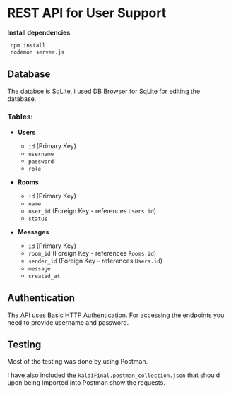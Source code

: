 # REST API for User Support


 **Install dependencies**:
   ```bash
    npm install
    nodemon server.js
   ```

## Database

The databse is SqLite, i used DB Browser for SqLite for editing the database.

### Tables:

- **Users**
  - `id` (Primary Key)
  - `username`
  - `password`
  - `role`

- **Rooms**
  - `id` (Primary Key)
  - `name`
  - `user_id` (Foreign Key - references `Users.id`)
  - `status`

- **Messages**
  - `id` (Primary Key)
  - `room_id` (Foreign Key - references `Rooms.id`)
  - `sender_id` (Foreign Key - references `Users.id`)
  - `message`
  - `created_at`


## Authentication

The API uses Basic HTTP Authentication. 
For accessing the endpoints you need to provide username and password.

## Testing

Most of the testing was done by using Postman.

I have also included the `kaldiFinal.postman_collection.json` that should upon being imported into Postman show the requests.